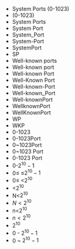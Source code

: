 - System Ports (0-1023)
- (0-1023)
- System Ports
- System Port
- System_Port
- System-Port
- SystemPort
- SP
- Well-known ports
- Well-known port
- Well-known Port
- Well-Known Port
- Well-known-Port
- Well-known_Port
- Well-knownPort
- WellknownPort
- WellKnownPort
- WP
- WKP
- 0-1023
- 0-1023Port
- 0~1023Port
- 0~1023 Port
- 0-1023 Port
- 0-$2^{10}-1$
- 0≤ ≤$2^{10}-1$
- 0≤ <$2^{10}$
- <$2^{10}$
- N<$2^{10}$
- $N<2^{10}$
- n<$2^{10}$
- $n<2^{10}$
- $2^{10}$
- 0 - $2^{10}-1$
- 0 ~ $2^{10}-1$